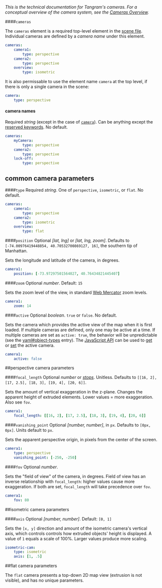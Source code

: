 *This is the technical documentation for Tangram's cameras. For a conceptual overview of the camera system, see the [Cameras Overview](Cameras-Overview.md).*

####`cameras`

The `cameras` element is a required top-level element in the [scene file](scene-file.md). Individual cameras are defined by a *camera name* under this element.
```yaml
cameras:
    camera1:
        type: perspective
    camera2:
        type: perspective
    overview:
        type: isometric
```

It is also permissable to use the element name `camera` at the top level, if there is only a single camera in the scene:

```yaml
camera:
    type: perspective
```

#### camera names
Required _string_ (except in the case of [`camera`](cameras.md#camera)). Can be anything except the [reserved keywords](yaml.md#reserved-keywords). No default.

```yaml
cameras:
    myCamera:
        type: perspective
    camera2:
        type: perspective
    lock-off:
        type: perspective
```
## common camera parameters

####`type`
Required _string_. One of `perspective`, `isometric`, or `flat`. No default.
```yaml
cameras:
    camera1:
        type: perspective
    camera2:
        type: isometric
    overview:
        type: flat
```

####`position`
Optional _[lat, lng]_ or _[lat, lng, zoom]_. Defaults to `[-74.00976419448854, 40.70532700869127, 16]`, the southern tip of Manhattan.

Sets the longitude and latitude of the camera, in degrees.
```yaml
camera1:
    position: [-73.97297501564027, 40.76434821445407]
```

####`zoom`
Optional _number_. Default: `15`

Sets the zoom level of the view, in standard [Web Mercator](http://en.wikipedia.org/wiki/Web_Mercator) zoom levels.

```yaml
camera1:
    zoom: 14
```

####`active`
Optional _boolean_. `true` or `false`. No default.

Sets the camera which provides the active view of the map when it is first loaded. If multiple cameras are defined, only one may be active at a time. If multiple cameras are set as `active: true`, the behavior will be unpredictable (see the [yaml#object-types](yaml.md#object-types) entry). The [JavaScript API](Javascript-API.md) can be used to [get](Javascript-API.md#get) or [set](Javascript-API.md#set) the active camera.

```yaml
camera1:
    active: false
```

##perspective camera parameters

####`focal_length`
Optional _number_ or _[stops](yaml.md#stops)_. Unitless. Defaults to `[[16, 2], [17, 2.5], [18, 3], [19, 4], [20, 6]]`.

Sets the amount of vertical exaggeration in the z-plane. Changes the apparent height of extruded elements. Lower values = more exaggeration. Also see `fov`.

```yaml
camera1:
    focal_length: [[16, 2], [17, 2.5], [18, 3], [19, 4], [20, 6]]
```
####`vanishing_point`
Optional _[number, number]_, in `px`. Defaults to `[0px, 0px]`. Units default to `px`.

Sets the apparent perspective origin, in pixels from the center of the screen.

```yaml
camera1:
    type: perspective
    vanishing_point: [-250, -250]
```

####`fov`
Optional _number_.

Sets the "field of view" of the camera, in degrees. Field of view has an inverse relationship with `focal_length`: higher values cause more exaggeration. If both are set, `focal_length` will take precedence over `fov`.

```yaml
camera1:
    fov: 80
```

##isometric camera parameters

####`axis`
Optional _[number, number]_. Default: `[0, 1]`

Sets the `[x, y]` direction and amount of the isometric camera's vertical axis, which controls controls how extruded objects' height is displayed. A value of `1` equals a scale of 100%. Larger values produce more scaling.

```yaml
isometric-cam:
    type: isometric
    axis: [1, .5]
```

##flat camera parameters

The `flat` camera presents a top-down 2D map view (extrusion is not visible), and has no unique parameters.
